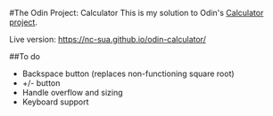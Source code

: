 #The Odin Project: Calculator
This is my solution to Odin's [Calculator project](https://www.theodinproject.com/paths/foundations/courses/foundations/lessons/calculator).

Live version: https://nc-sua.github.io/odin-calculator/

##To do
- Backspace button (replaces non-functioning square root)
- +/- button
- Handle overflow and sizing
- Keyboard support